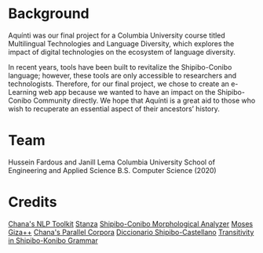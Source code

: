 # Background

Aquínti was our final project for a Columbia University course titled Multilingual Technologies and Language Diversity, which explores the impact of digital technologies on the ecosystem of language diversity.

In recent years, tools have been built to revitalize the Shipibo-Conibo language; however, these tools are only accessible to researchers and technologists. Therefore, for our final project, we chose to create an e-Learning web app because we wanted to have an impact on the Shipibo-Conibo Community directly. We hope that Aquínti is a great aid to those who wish to recuperate an essential aspect of their ancestors’ history.

# Team

Hussein Fardous and Janill Lema
Columbia University
School of Engineering and Applied Science
B.S. Computer Science (2020)

# Credits

[Chana's NLP Toolkit](https://github.com/iapucp/chana-library)
[Stanza](https://github.com/stanfordnlp/stanza)
[Shipibo-Conibo Morphological Analyzer](https://github.com/ronaldahmed/morph-shk)
[Moses](https://github.com/moses-smt/mosesdecoder)
[Giza++](https://github.com/moses-smt/giza-pp)
[Chana's Parallel Corpora](http://chana.inf.pucp.edu.pe/resources/parallel-corpus/)
[Diccionario Shipibo-Castellano](http://repositorio.cultura.gob.pe/handle/CULTURA/443)
[Transitivity in Shipibo-Konibo Grammar](http://etnolinguistica.wdfiles.com/local--files/tese%3Avalenzuela-2003/valenzuela_2003_transitivity.pdf)